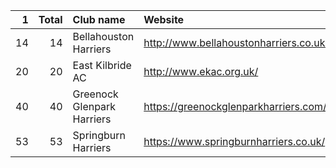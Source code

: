 |   1 |   Total | Club name                  | Website                                |
|----:|--------:|:---------------------------|:---------------------------------------|
|  14 |      14 | Bellahouston Harriers      | http://www.bellahoustonharriers.co.uk/ |
|  20 |      20 | East Kilbride AC           | http://www.ekac.org.uk/                |
|  40 |      40 | Greenock Glenpark Harriers | https://greenockglenparkharriers.com/  |
|  53 |      53 | Springburn Harriers        | https://www.springburnharriers.co.uk/  |